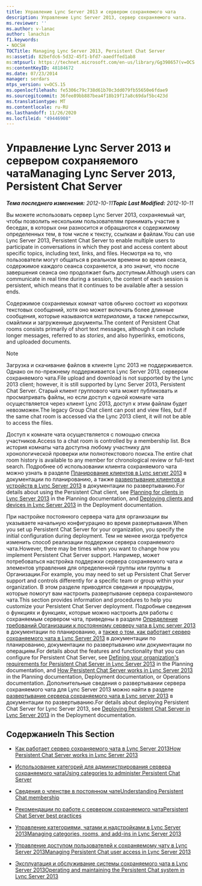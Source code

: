 ```yaml
---
title: Управление Lync Server 2013 и сервером сохраняемого чата
description: Управление Lync Server 2013, сервер сохраняемого чата.
ms.reviewer: ''
ms.author: v-lanac
author: lanachin
f1.keywords:
- NOCSH
TOCTitle: Managing Lync Server 2013, Persistent Chat Server
ms:assetid: 82befdc6-5d32-45f1-bfd7-aaedffed1ab8
ms:mtpsurl: https://technet.microsoft.com/en-us/library/Gg398657(v=OCS.15)
ms:contentKeyID: 48184672
ms.date: 07/23/2014
manager: serdars
mtps_version: v=OCS.15
ms.openlocfilehash: fe5306c79c738d61b70c3dd079fb55650e6fdae9
ms.sourcegitcommit: 36fee89bb887bea4f18b19f17a8c69daf5bc423d
ms.translationtype: MT
ms.contentlocale: ru-RU
ms.lasthandoff: 11/26/2020
ms.locfileid: "49446908"
---
```

# <a name="managing-lync-server-2013-persistent-chat-server"></a><span data-ttu-id="72605-103">Управление Lync Server 2013 и сервером сохраняемого чата</span><span class="sxs-lookup"><span data-stu-id="72605-103">Managing Lync Server 2013, Persistent Chat Server</span></span>

<div data-xmlns="http://www.w3.org/1999/xhtml">

<div class="topic" data-xmlns="http://www.w3.org/1999/xhtml" data-msxsl="urn:schemas-microsoft-com:xslt" data-cs="https://msdn.microsoft.com/">

<div data-asp="https://msdn2.microsoft.com/asp">



</div>

<div id="mainSection">

<div id="mainBody"><span data-ttu-id="72605-104">

<span> </span></span><span class="sxs-lookup"><span data-stu-id="72605-104">

<span> </span></span></span>

<span data-ttu-id="72605-105">_**Тема последнего изменения:** 2012-10-11_</span><span class="sxs-lookup"><span data-stu-id="72605-105">_**Topic Last Modified:** 2012-10-11_</span></span>

<span data-ttu-id="72605-106">Вы можете использовать сервер Lync Server 2013, сохраняемый чат, чтобы позволить нескольким пользователям принимать участие в беседах, в которых они разносится и обращаются к содержимому определенных тем, в том числе к тексту, ссылкам и файлам.</span><span class="sxs-lookup"><span data-stu-id="72605-106">You can use Lync Server 2013, Persistent Chat Server to enable multiple users to participate in conversations in which they post and access content about specific topics, including text, links, and files.</span></span> <span data-ttu-id="72605-107">Несмотря на то, что пользователи могут общаться в реальном времени во время сеанса, содержимое каждого сеанса сохраняется, а это значит, что после завершения сеанса оно продолжает быть доступным.</span><span class="sxs-lookup"><span data-stu-id="72605-107">Although users can communicate in real time during a session, the content of each session is persistent, which means that it continues to be available after a session ends.</span></span>

<span data-ttu-id="72605-108">Содержимое сохраняемых комнат чатов обычно состоит из коротких текстовых сообщений, хотя оно может включать более длинные сообщения, которые называются *материалами*, а также гиперссылки, смайлики и загруженные документы.</span><span class="sxs-lookup"><span data-stu-id="72605-108">The content of Persistent Chat rooms consists primarily of short text messages, although it can include longer messages, referred to as *stories*, and also hyperlinks, emoticons, and uploaded documents.</span></span>

<div>


> [!NOTE]  
> <span data-ttu-id="72605-109">Загрузка и скачивание файлов в клиенте Lync 2013 не поддерживается. Однако он по-прежнему поддерживается Lync Server 2013, сервером сохраняемого чата.</span><span class="sxs-lookup"><span data-stu-id="72605-109">File upload and download is not supported by the Lync 2013 client; however, it is still supported by Lync Server 2013, Persistent Chat Server.</span></span> <span data-ttu-id="72605-110">Старый клиент группового чата может публиковать и просматривать файлы, но если доступ к одной комнате чата осуществляется через клиент Lync 2013, доступ к этим файлам будет невозможен.</span><span class="sxs-lookup"><span data-stu-id="72605-110">The legacy Group Chat client can post and view files, but if the same chat room is accessed via the Lync 2013 client, it will not be able to access the files.</span></span>



</div>

<span data-ttu-id="72605-111">Доступ к комнате чата осуществляется с помощью списка участников.</span><span class="sxs-lookup"><span data-stu-id="72605-111">Access to a chat room is controlled by a membership list.</span></span> <span data-ttu-id="72605-112">Вся история комнаты чата доступна любому участнику для хронологической проверки или полнотекстового поиска.</span><span class="sxs-lookup"><span data-stu-id="72605-112">The entire chat room history is available to any member for chronological review or full-text search.</span></span> <span data-ttu-id="72605-113">Подробнее об использовании клиента сохраняемого чата можно узнать в разделе [Планирование клиентов в Lync server 2013](lync-server-2013-planning-for-clients.md) в документации по планированию, а также [развертывание клиентов и устройств в Lync Server 2013](lync-server-2013-deploying-clients-and-devices.md) в документации по развертыванию.</span><span class="sxs-lookup"><span data-stu-id="72605-113">For details about using the Persistent Chat client, see [Planning for clients in Lync Server 2013](lync-server-2013-planning-for-clients.md) in the Planning documentation, and [Deploying clients and devices in Lync Server 2013](lync-server-2013-deploying-clients-and-devices.md) in the Deployment documentation.</span></span>

<span data-ttu-id="72605-114">При настройке постоянного сервера чата для организации вы указываете начальную конфигурацию во время развертывания.</span><span class="sxs-lookup"><span data-stu-id="72605-114">When you set up Persistent Chat Server for your organization, you specify the initial configuration during deployment.</span></span> <span data-ttu-id="72605-115">Тем не менее иногда требуется изменить способ реализации поддержки сервера сохраняемого чата.</span><span class="sxs-lookup"><span data-stu-id="72605-115">However, there may be times when you want to change how you implement Persistent Chat Server support.</span></span> <span data-ttu-id="72605-116">Например, может потребоваться настройка поддержки сервера сохраняемого чата и элементов управления для определенной группы или группы в Организации.</span><span class="sxs-lookup"><span data-stu-id="72605-116">For example, you may need to set up Persistent Chat Server support and controls differently for a specific team or group within your organization.</span></span> <span data-ttu-id="72605-117">В этом разделе приводятся сведения и процедуры, которые помогут вам настроить развертывание сервера сохраняемого чата.</span><span class="sxs-lookup"><span data-stu-id="72605-117">This section provides information and procedures to help you customize your Persistent Chat Server deployment.</span></span> <span data-ttu-id="72605-118">Подробные сведения о функциях и функциях, которые можно настроить для работы с сохраняемым сервером чата, приведены в разделе [Определение требований Организации к постоянному серверу чата в Lync server 2013](lync-server-2013-defining-your-requirements-for-persistent-chat-server.md) в документации по планированию, а [также о том, как работает сервер сохраняемого чата в Lync Server 2013](lync-server-2013-how-persistent-chat-server-works.md) в документации по планированию, документации по развертыванию или документации по операциям.</span><span class="sxs-lookup"><span data-stu-id="72605-118">For details about the features and functionality that you can configure for Persistent Chat Server, see [Defining your organization's requirements for Persistent Chat Server in Lync Server 2013](lync-server-2013-defining-your-requirements-for-persistent-chat-server.md) in the Planning documentation, and [How Persistent Chat Server works in Lync Server 2013](lync-server-2013-how-persistent-chat-server-works.md) in the Planning documentation, Deployment documentation, or Operations documentation.</span></span> <span data-ttu-id="72605-119">Дополнительные сведения о развертывании сервера сохраняемого чата для Lync Server 2013 можно найти в разделе [развертывание сервера сохраняемого чата в Lync server 2013](lync-server-2013-deploying-persistent-chat-server.md) в документации по развертыванию.</span><span class="sxs-lookup"><span data-stu-id="72605-119">For details about deploying Persistent Chat Server for Lync Server 2013, see [Deploying Persistent Chat Server in Lync Server 2013](lync-server-2013-deploying-persistent-chat-server.md) in the Deployment documentation.</span></span>

<div>

## <a name="in-this-section"></a><span data-ttu-id="72605-120">Содержание</span><span class="sxs-lookup"><span data-stu-id="72605-120">In This Section</span></span>

  - [<span data-ttu-id="72605-121">Как работает сервер сохраняемого чата в Lync Server 2013</span><span class="sxs-lookup"><span data-stu-id="72605-121">How Persistent Chat Server works in Lync Server 2013</span></span>](lync-server-2013-how-persistent-chat-server-works.md)

  - [<span data-ttu-id="72605-122">Использование категорий для администрирования сервера сохраняемого чата</span><span class="sxs-lookup"><span data-stu-id="72605-122">Using categories to administer Persistent Chat Server</span></span>](using-categories-to-administer-persistent-chat-server.md)

  - [<span data-ttu-id="72605-123">Сведения о членстве в постоянном чате</span><span class="sxs-lookup"><span data-stu-id="72605-123">Understanding Persistent Chat membership</span></span>](understanding-persistent-chat-membership.md)

  - [<span data-ttu-id="72605-124">Рекомендации по работе с сервером сохраняемого чата</span><span class="sxs-lookup"><span data-stu-id="72605-124">Persistent Chat Server best practices</span></span>](persistent-chat-server-best-practices.md)

  - [<span data-ttu-id="72605-125">Управление категориями, чатами и надстройками в Lync Server 2013</span><span class="sxs-lookup"><span data-stu-id="72605-125">Managing categories, rooms, and add-ins in Lync Server 2013</span></span>](lync-server-2013-managing-categories-rooms-and-add-ins.md)

  - [<span data-ttu-id="72605-126">Управление доступом пользователей к сохраняемому чату в Lync Server 2013</span><span class="sxs-lookup"><span data-stu-id="72605-126">Managing Persistent Chat user access in Lync Server 2013</span></span>](lync-server-2013-managing-persistent-chat-user-access.md)

  - [<span data-ttu-id="72605-127">Эксплуатация и обслуживание системы сохраняемого чата в Lync Server 2013</span><span class="sxs-lookup"><span data-stu-id="72605-127">Operating and maintaining the Persistent Chat system in Lync Server 2013</span></span>](lync-server-2013-operating-and-maintaining-the-persistent-chat-system.md)

<span data-ttu-id="72605-128"></div>

</div>

<span> </span>

</div>

</div>

</span><span class="sxs-lookup"><span data-stu-id="72605-128"></div>

</div>

<span> </span>

</div>

</div>

</span></span></div>

